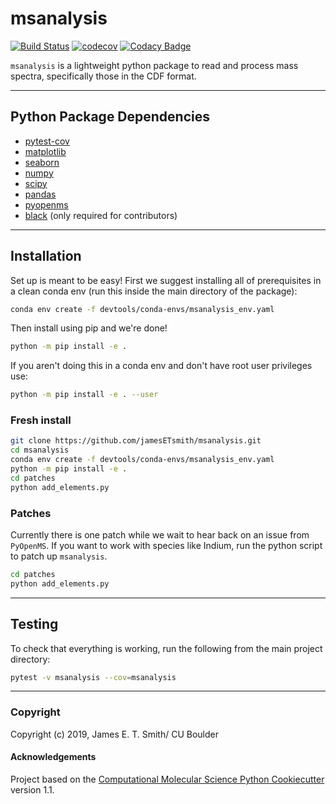 msanalysis
==============================
[//]: # (Badges)
[![Build Status](https://travis-ci.com/jamesETsmith/MSAnalysis.svg?branch=master)](https://travis-ci.com/jamesETsmith/MSAnalysis) [![codecov](https://codecov.io/gh/jamesETsmith/msanalysis/branch/master/graph/badge.svg)](https://codecov.io/gh/jamesETsmith/msanalysis)
[![Codacy Badge](https://api.codacy.com/project/badge/Grade/631fe5fec12f40c68a5336645e2ef56f)](https://app.codacy.com/manual/jamesETsmith/msanalysis?utm_source=github.com&utm_medium=referral&utm_content=jamesETsmith/msanalysis&utm_campaign=Badge_Grade_Dashboard)

`msanalysis` is a lightweight python package to read and process mass spectra, specifically those in the CDF format.


---
## Python Package Dependencies

- [pytest-cov](https://docs.pytest.org/en/latest/)
- [matplotlib](https://matplotlib.org/)
- [seaborn](https://seaborn.pydata.org/)
- [numpy](https://numpy.org/)
- [scipy](https://www.scipy.org/)
- [pandas](https://pandas.pydata.org/)
- [pyopenms](https://pyopenms.readthedocs.io/en/latest/)
- [black](https://black.readthedocs.io/en/stable/) (only required for contributors)


---
## Installation

Set up is meant to be easy! First we suggest installing all of prerequisites in a clean conda env (run this inside the main directory of the package):

```bash
conda env create -f devtools/conda-envs/msanalysis_env.yaml
```

Then install using pip and we're done!

```bash
python -m pip install -e .
```

If you aren't doing this in a conda env and don't have root user privileges use:

```bash
python -m pip install -e . --user
```

### Fresh install

```bash
git clone https://github.com/jamesETsmith/msanalysis.git
cd msanalysis
conda env create -f devtools/conda-envs/msanalysis_env.yaml
python -m pip install -e .
cd patches
python add_elements.py
```

### Patches

Currently there is one patch while we wait to hear back on an issue from `PyOpenMS`.
If you want to work with species like Indium, run the python script to patch up `msanalysis`.

```bash
cd patches
python add_elements.py
```

---
## Testing

To check that everything is working, run the following from the main project directory:

```bash
pytest -v msanalysis --cov=msanalysis
```

---
### Copyright

Copyright (c) 2019, James E. T. Smith/ CU Boulder


#### Acknowledgements
 
Project based on the 
[Computational Molecular Science Python Cookiecutter](https://github.com/molssi/cookiecutter-cms) version 1.1.
